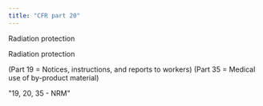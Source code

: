 ```yaml
---
title: "CFR part 20"
---
```

Radiation protection

Radiation protection

(Part 19 = Notices, instructions, and reports to workers)
(Part 35 = Medical use of by-product material)

&quot;19, 20, 35 - NRM&quot;


